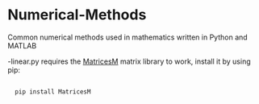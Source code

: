# Numerical-Methods
Common numerical methods used in mathematics written in Python and MATLAB

-linear.py requires the [MatricesM](https://github.com/MathStuff/MatricesM) matrix library to work, install it by using pip:

<code>
  pip install MatricesM
</code>


